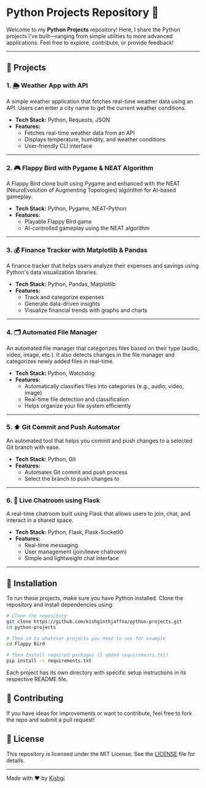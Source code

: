 # Python Projects Repository 🚀

Welcome to my **Python Projects** repository! Here, I share the Python projects I've built—ranging from simple utilities to more advanced applications. Feel free to explore, contribute, or provide feedback!

---

## 📌 Projects

### 1. 🌦 **Weather App with API**
A simple weather application that fetches real-time weather data using an API. Users can enter a city name to get the current weather conditions.

- **Tech Stack:** Python, Requests, JSON
- **Features:**
  - Fetches real-time weather data from an API
  - Displays temperature, humidity, and weather conditions
  - User-friendly CLI interface

---

### 2. 🎮 **Flappy Bird with Pygame & NEAT Algorithm**
A Flappy Bird clone built using Pygame and enhanced with the NEAT (NeuroEvolution of Augmenting Topologies) algorithm for AI-based gameplay.

- **Tech Stack:** Python, Pygame, NEAT-Python
- **Features:**
  - Playable Flappy Bird game
  - AI-controlled gameplay using the NEAT algorithm

---

### 3. 💰 **Finance Tracker with Matplotlib & Pandas**
A finance tracker that helps users analyze their expenses and savings using Python's data visualization libraries.

- **Tech Stack:** Python, Pandas, Matplotlib
- **Features:**
  - Track and categorize expenses
  - Generate data-driven insights
  - Visualize financial trends with graphs and charts

---

### 4. 🗂️ **Automated File Manager**
An automated file manager that categorizes files based on their type (audio, video, image, etc.). It also detects changes in the file manager and categorizes newly added files in real-time.

- **Tech Stack:** Python, Watchdog
- **Features:**
  - Automatically classifies files into categories (e.g., audio, video, image)
  - Real-time file detection and classification
  - Helps organize your file system efficiently

---

### 5. ⬆️ **Git Commit and Push Automator**
An automated tool that helps you commit and push changes to a selected Git branch with ease.

- **Tech Stack:** Python, Git
- **Features:**
  - Automates Git commit and push process
  - Select the branch to push changes to

---

### 6. 💬 **Live Chatroom using Flask**
A real-time chatroom built using Flask that allows users to join, chat, and interact in a shared space.

- **Tech Stack:** Python, Flask, Flask-SocketIO
- **Features:**
  - Real-time messaging
  - User management (join/leave chatroom)
  - Simple and lightweight chat interface

---


## 🔧 Installation
To run these projects, make sure you have Python installed. Clone the repository and install dependencies using:

```sh
# Clone the repository
git clone https://github.com/kishginthjaffna/python-projects.git
cd python-projects

# Then cd to whatever projects you need to see for example
cd Flappy Bird

# Then Install required packages (I added requirements.txt)
pip install -r requirements.txt
```

Each project has its own directory with specific setup instructions in its respective README file.

## 📢 Contributing
If you have ideas for improvements or want to contribute, feel free to fork the repo and submit a pull request!

## 📄 License
This repository is licensed under the MIT License. See the [LICENSE](LICENSE) file for details.

---
Made with ❤️ by [Kishgi](https://github.com/kishginthjaffna)
